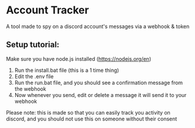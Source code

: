 # Account Tracker

A tool made to spy on a discord account's messages via a webhook & token

## Setup tutorial:

Make sure you have node.js installed (https://nodejs.org/en)

1. Run the install.bat file (this is a 1 time thing)
2. Edit the .env file
3. Run the run.bat file, and you should see a confirmation message from the webhook
4. Now whenever you send, edit or delete a message it will send it to your webhook

Please note: this is made so that you can easily track you activity on discord, and you should not use this on someone without their consent
